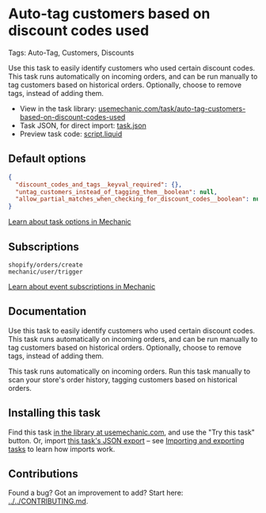# Auto-tag customers based on discount codes used

Tags: Auto-Tag, Customers, Discounts

Use this task to easily identify customers who used certain discount codes. This task runs automatically on incoming orders, and can be run manually to tag customers based on historical orders. Optionally, choose to remove tags, instead of adding them.

* View in the task library: [usemechanic.com/task/auto-tag-customers-based-on-discount-codes-used](https://usemechanic.com/task/auto-tag-customers-based-on-discount-codes-used)
* Task JSON, for direct import: [task.json](../../tasks/auto-tag-customers-based-on-discount-codes-used.json)
* Preview task code: [script.liquid](./script.liquid)

## Default options

```json
{
  "discount_codes_and_tags__keyval_required": {},
  "untag_customers_instead_of_tagging_them__boolean": null,
  "allow_partial_matches_when_checking_for_discount_codes__boolean": null
}
```

[Learn about task options in Mechanic](https://docs.usemechanic.com/article/471-task-options)

## Subscriptions

```liquid
shopify/orders/create
mechanic/user/trigger
```

[Learn about event subscriptions in Mechanic](https://docs.usemechanic.com/article/408-subscriptions)

## Documentation

Use this task to easily identify customers who used certain discount codes. This task runs automatically on incoming orders, and can be run manually to tag customers based on historical orders. Optionally, choose to remove tags, instead of adding them.

This task runs automatically on incoming orders. Run this task manually to scan your store's order history, tagging customers based on historical orders.

## Installing this task

Find this task [in the library at usemechanic.com](https://usemechanic.com/task/auto-tag-customers-based-on-discount-codes-used), and use the "Try this task" button. Or, import [this task's JSON export](../../tasks/auto-tag-customers-based-on-discount-codes-used.json) – see [Importing and exporting tasks](https://docs.usemechanic.com/article/505-importing-and-exporting-tasks) to learn how imports work.

## Contributions

Found a bug? Got an improvement to add? Start here: [../../CONTRIBUTING.md](../../CONTRIBUTING.md).
